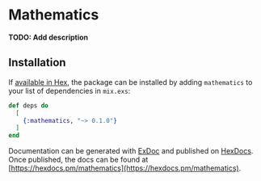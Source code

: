 # Mathematics

**TODO: Add description**

## Installation

If [available in Hex](https://hex.pm/docs/publish), the package can be installed
by adding `mathematics` to your list of dependencies in `mix.exs`:

```elixir
def deps do
  [
    {:mathematics, "~> 0.1.0"}
  ]
end
```

Documentation can be generated with [ExDoc](https://github.com/elixir-lang/ex_doc)
and published on [HexDocs](https://hexdocs.pm). Once published, the docs can
be found at [https://hexdocs.pm/mathematics](https://hexdocs.pm/mathematics).

